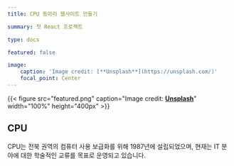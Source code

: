```yaml
---
title: CPU 동아리 웹사이트 만들기

summary: 첫 React 프로젝트

type: docs

featured: false

image:
    caption: 'Image credit: [**Unsplash**](https://unsplash.com/)'
    focal_point: Center
---
```

{{< figure src="featured.png" caption="Image credit: [**Unsplash**](https://unsplash.com/)" width="100%" height="400px" >}}

## CPU
CPU는 전북 권역의 컴퓨터 사용 보급화를 위해 1987년에 설립되었으며,
현재는 IT 분야에 대한 학술적인 교류를 목표로 운영되고 있습니다.


